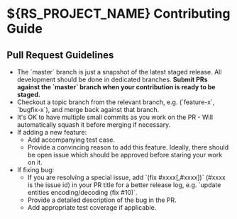 # ${RS_PROJECT_NAME} Contributing Guide


## Pull Request Guidelines

- The \`master\` branch is just a snapshot of the latest staged release. All development should be done in dedicated branches. **Submit PRs against the \`master\` branch when your contribution is ready to be staged.**
- Checkout a topic branch from the relevant branch, e.g. (\`feature-x\`, \`bugfix-x\`), and merge back against that branch.
- It's OK to have multiple small commits as you work on the PR - Will automatically squash it before merging if necessary.
- If adding a new feature:
  - Add accompanying test case.
  - Provide a convincing reason to add this feature. Ideally, there should be open issue which should be approved before staring your work on it.
- If fixing bug:
  - If you are resolving a special issue, add \`(fix #xxxx[,#xxxx])\` (#xxxx is the issue id) in your PR title for a better release log, e.g. \`update entities encoding/decoding (fix #10)\`.
  - Provide a detailed description of the bug in the PR.
  - Add appropriate test coverage if applicable.

